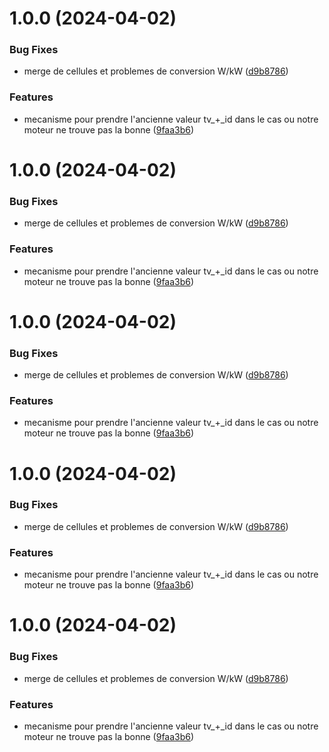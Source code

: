 # 1.0.0 (2024-04-02)

### Bug Fixes

- merge de cellules et problemes de conversion W/kW ([d9b8786](https://github.com/RedFroggy/Open3CL/commit/d9b87867a3926f31eae9dad47fe9c76132b2b710))

### Features

- mecanisme pour prendre l'ancienne valeur tv\_+_id dans le cas ou notre moteur ne trouve pas la bonne ([9faa3b6](https://github.com/RedFroggy/Open3CL/commit/9faa3b60e916b20e7407eae0012eb61b81649284))

# 1.0.0 (2024-04-02)

### Bug Fixes

- merge de cellules et problemes de conversion W/kW ([d9b8786](https://github.com/RedFroggy/Open3CL/commit/d9b87867a3926f31eae9dad47fe9c76132b2b710))

### Features

- mecanisme pour prendre l'ancienne valeur tv\_+_id dans le cas ou notre moteur ne trouve pas la bonne ([9faa3b6](https://github.com/RedFroggy/Open3CL/commit/9faa3b60e916b20e7407eae0012eb61b81649284))

# 1.0.0 (2024-04-02)

### Bug Fixes

- merge de cellules et problemes de conversion W/kW ([d9b8786](https://github.com/RedFroggy/Open3CL/commit/d9b87867a3926f31eae9dad47fe9c76132b2b710))

### Features

- mecanisme pour prendre l'ancienne valeur tv\_+_id dans le cas ou notre moteur ne trouve pas la bonne ([9faa3b6](https://github.com/RedFroggy/Open3CL/commit/9faa3b60e916b20e7407eae0012eb61b81649284))

# 1.0.0 (2024-04-02)

### Bug Fixes

- merge de cellules et problemes de conversion W/kW ([d9b8786](https://github.com/RedFroggy/Open3CL/commit/d9b87867a3926f31eae9dad47fe9c76132b2b710))

### Features

- mecanisme pour prendre l'ancienne valeur tv\_+_id dans le cas ou notre moteur ne trouve pas la bonne ([9faa3b6](https://github.com/RedFroggy/Open3CL/commit/9faa3b60e916b20e7407eae0012eb61b81649284))

# 1.0.0 (2024-04-02)

### Bug Fixes

- merge de cellules et problemes de conversion W/kW ([d9b8786](https://github.com/RedFroggy/Open3CL/commit/d9b87867a3926f31eae9dad47fe9c76132b2b710))

### Features

- mecanisme pour prendre l'ancienne valeur tv\_+_id dans le cas ou notre moteur ne trouve pas la bonne ([9faa3b6](https://github.com/RedFroggy/Open3CL/commit/9faa3b60e916b20e7407eae0012eb61b81649284))
